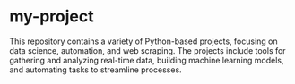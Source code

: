 # my-project
 This repository contains a variety of Python-based projects, focusing on data science, automation, and web scraping. The projects include tools for gathering and analyzing real-time data, building machine learning models, and automating tasks to streamline processes.
